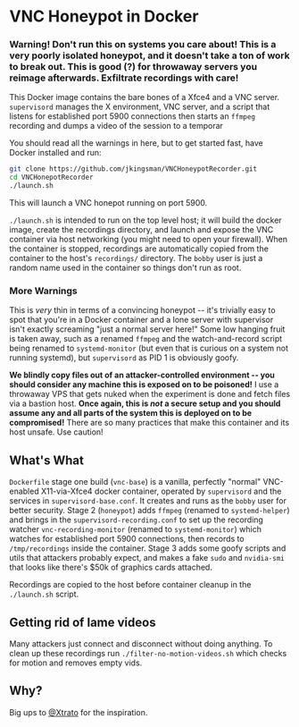 # VNC Honeypot in Docker

### __Warning! Don't run this on systems you care about! This is a very poorly isolated honeypot, and it doesn't take a ton of work to break out. This is good (?) for throwaway servers you reimage afterwards. Exfiltrate recordings with care!__

This Docker image contains the bare bones of a Xfce4 and a VNC server. `supervisord` manages the X environment, VNC server, and a script that listens for established port 5900 connections then starts an `ffmpeg` recording and dumps a video of the session to a temporar

You should read all the warnings in here, but to get started fast, have Docker installed and run:

```bash
git clone https://github.com/jkingsman/VNCHoneypotRecorder.git
cd VNCHonepotRecorder
./launch.sh
```

This will launch a VNC honepot running on port 5900.

`./launch.sh` is intended to run on the top level host; it will build the docker image, create the recordings directory, and launch and expose the VNC container via host networking (you might need to open your firewall). When the container is stopped, recordings are automatically copied from the container to the host's `recordings/` directory. The `bobby` user is just a random name used in the container so things don't run as root.

### More Warnings

This is *very* thin in terms of a convincing honeypot -- it's trivially easy to spot that you're in a Docker container and a lone server with supervisor isn't exactly screaming "just a normal server here!" Some low hanging fruit is taken away, such as a renamed `ffmpeg` and the watch-and-record script being renamed to `systemd-monitor` (but even that is curious on a system not running systemd), but `supervisord` as PID 1 is obviously goofy.

__We blindly copy files out of an attacker-controlled environment -- you should consider any machine this is exposed on to be poisoned!__ I use a throwaway VPS that gets nuked when the experiment is done and fetch files via a bastion host. __Once again, this is *not* a secure setup and you should assume any and all parts of the system this is deployed on to be compromised!__ There are so many practices that make this container and its host unsafe. Use caution!

## What's What

`Dockerfile` stage one build (`vnc-base`) is a vanilla, perfectly "normal" VNC-enabled X11-via-Xfce4 docker container, operated by `supervisord` and the services in `supervisord-base.conf`. It creates and runs as the `bobby` user for better security. Stage 2 (`honeypot`) adds `ffmpeg` (renamed to `systemd-helper`) and brings in the `supervisord-recording.conf` to set up the recording watcher `vnc-recording-monitor` (renamed to `systemd-monitor`) which watches for established port 5900 connections, then records to `/tmp/recordings` inside the container. Stage 3 adds some goofy scripts and utils that attackers probably expect, and makes a fake `sudo` and `nvidia-smi` that looks like there's $50k of graphics cards attached.

Recordings are copied to the host before container cleanup in the `./launch.sh` script.

## Getting rid of lame videos

Many attackers just connect and disconnect without doing anything. To clean up these recordings run `./filter-no-motion-videos.sh` which checks for motion and removes empty vids.

## Why?

Big ups to [@Xtrato](https://x.com/Xtrato/status/1939222218107445715) for the inspiration.
